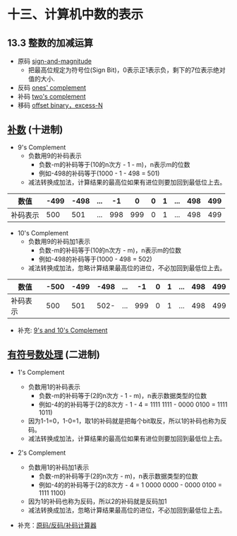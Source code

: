 # 十三、计算机中数的表示

## 13.3 整数的加减运算
- 原码 [sign-and-magnitude](https://zh.wikipedia.org/wiki/%E5%8E%9F%E7%A0%81)
  - 把最高位规定为符号位(Sign Bit)，0表示正1表示负，剩下的7位表示绝对值的大小.
- 反码 [ones' complement](https://zh.wikipedia.org/wiki/%E5%8F%8D%E7%A0%81)
- 补码 [two's complement](https://zh.wikipedia.org/wiki/%E4%BA%8C%E8%A3%9C%E6%95%B8)
- 移码 [offset binary，excess-N](https://zh.wikipedia.org/wiki/%E7%A7%BB%E7%A0%81)

## [补数](https://zh.wikipedia.org/wiki/%E8%A1%A5%E6%95%B0) (十进制)
- 9's Complement
  - 负数用9的补码表示
    - 负数-m的补码等于(10的n次方 - 1 - m)，n表示m的位数
    - 例如-498的补码等于(1000 - 1 - 498 = 501)
  - 减法转换成加法，计算结果的最高位如果有进位则要加回到最低位上去。

|  数值 |-499|-498|...|-1 |0  |0  |1  |...|498|499 
|------|----|----|---|---|---|---|---|---|---|---
|补码表示|500 |501 |...|998|999|0  |1  |...|498|499

- 10's Complement
  - 负数用9的补码加1表示
    - 负数-m的补码等于(10的n次方 - m)，n表示m的位数
    - 例如-498的补码等于(1000 - 498 = 502)
  - 减法转换成加法，忽略计算结果最高位的进位，不必加回到最低位上去。

|数值   |-500|-499|-498|...|-1 |0  |1  |...|498|499
|------|----|----|----|---|---|---|---|---|---|---
|补码表示|500 |501 |502-|...|999|0  |1  |...|498|499

- 补充: [9's and 10's Complement](https://www.javatpoint.com/9s-and-10s-complement-in-digital-electronics)

## [有符号数处理](https://zh.wikipedia.org/wiki/%E6%9C%89%E7%AC%A6%E8%99%9F%E6%95%B8%E8%99%95%E7%90%86) (二进制)
- 1's Complement
  - 负数用1的补码表示
    - 负数-m的补码等于(2的n次方 - 1 - m)，n表示数据类型的位数
    - 例如-4的的补码等于(2的8次方 - 1 - 4 = 1111 1111 - 0000 0100 = 1111 1011)
  - 因为1-1=0，1-0=1，取1的补码就是把每个bit取反，所以1的补码也称为反码。
  - 减法转换成加法，计算结果的最高位如果有进位则要加回到最低位上去。

- 2's Complement
  - 负数用1的补码加1表示
    - 负数-m的补码等于(2的n次方 - m)，n表示数据类型的位数
    - 例如-4的的补码等于(2的8次方 - 4 = 1 0000 0000 - 0000 0100 = 1111 1100)
  - 因为1的补码也称为反码，所以2的补码就是反码加1
  - 减法转换成加法，忽略计算结果最高位的进位，不必加回到最低位上去。

- 补充：[原码/反码/补码计算器](http://www.atoolbox.net/Tool.php?Id=952)

